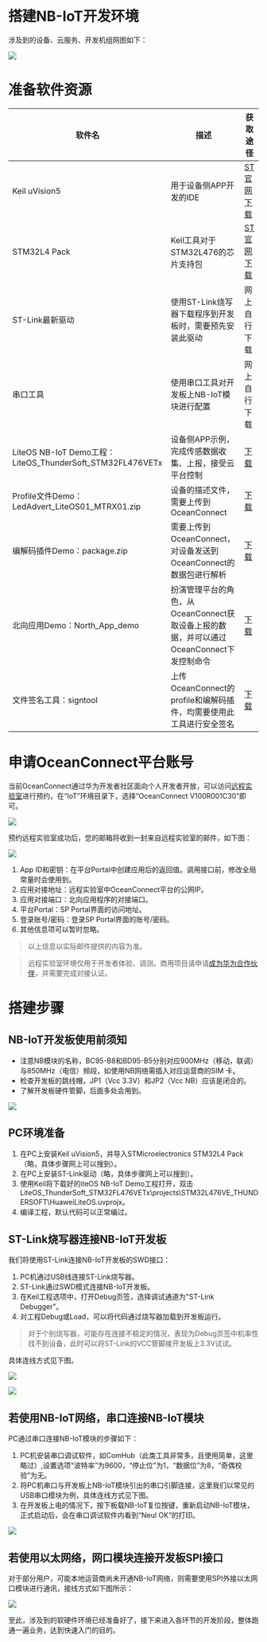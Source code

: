 # 搭建NB-IoT开发环境

涉及到的设备、云服务、开发机组网图如下：

![](images/entity_network_architecture.png)

# 准备软件资源

软件名 | 描述 | 获取途径
--- | --- | ---
Keil uVision5 | 用于设备侧APP开发的IDE |  [ST官网下载](https://www.keil.com/download/product/)
STM32L4 Pack | Keil工具对于STM32L476的芯片支持包 | [ST官网下载](http://www.keil.com/dd2/Pack/)
ST-Link最新驱动 | 使用ST-Link烧写器下载程序到开发板时，需要预先安装此驱动 | 网上自行下载
串口工具 | 使用串口工具对开发板上NB-IoT模块进行配置 | 网上自行下载
LiteOS NB-IoT Demo工程：LiteOS_ThunderSoft_STM32FL476VETx | 设备侧APP示例，完成传感数据收集、上报，接受云平台控制 | [下载](https://github.com/softbaddog/iot-codelabs/tree/master/1-nbiot-liteos-oceanconnect/sample/LiteOS_ThunderSoft_STM32FL476VETx)
Profile文件Demo：LedAdvert_LiteOS01_MTRX01.zip | 设备的描述文件，需要上传到OceanConnect | [下载](https://github.com/softbaddog/iot-codelabs/tree/master/1-nbiot-liteos-oceanconnect/tools)
编解码插件Demo：package.zip | 需要上传到OceanConnect，对设备发送到OceanConnect的数据包进行解析 | [下载](https://github.com/softbaddog/iot-codelabs/tree/master/1-nbiot-liteos-oceanconnect/tools)
北向应用Demo：North_App_demo | 扮演管理平台的角色，从OceanConnect获取设备上报的数据，并可以通过OceanConnect下发控制命令 | [下载](https://github.com/softbaddog/iot-codelabs/tree/master/1-nbiot-liteos-oceanconnect/tools)
文件签名工具：signtool | 上传OceanConnect的profile和编解码插件，均需要使用此工具进行安全签名 | [下载](https://github.com/softbaddog/iot-codelabs/tree/master/1-nbiot-liteos-oceanconnect/tools)

# 申请OceanConnect平台账号

当前OceanConnect通过华为开发者社区面向个人开发者开放，可以访问[远程实验室](http://developer.huawei.com/ict/cn/doc/IoT-Platform-North-HelloWorld/index.html/zh-cn_topic_0065858910)进行预约，在“IoT”环境目录下，选择“OceanConnect V100R001C30”即可。

![](images/oceanconnect_apply.jpg)

预约远程实验室成功后，您的邮箱将收到一封来自远程实验室的邮件，如下图：

![](images/oceanconnect_apply_response.jpg)

1. App ID和密钥：在平台Portal中创建应用后的返回值。调用接口前，修改全局常量时会使用到。
2. 应用对接地址：远程实验室中OceanConnect平台的公网IP。
3. 应用对接端口：北向应用程序的对接端口。
4. 平台Portal：SP Portal界面的访问地址。
5. 登录账号/密码：登录SP Portal界面的账号/密码。
6. 其他信息项可以暂时忽略。

> 以上信息以实际邮件提供的内容为准。

> 远程实验室环境仅用于开发者体验、调测。商用项目请申请[成为华为合作伙伴](http://developer.huawei.com/ict/cn/site-iot/article/end-to-end)，并需要完成对接认证。

# 搭建步骤

## NB-IoT开发板使用前须知

- 注意NB模块的名称，BC95-B8和BD95-B5分别对应900MHz（移动，联调）与850MHz（电信）频段，如使用NB网络需插入对应运营商的SIM 卡。
- 检查开发板的跳线帽，JP1（Vcc 3.3V）和JP2（Vcc NB）应该是闭合的。
- 了解开发板硬件管脚，后面多处会用到。

![](images/board_pin.jpg)


## PC环境准备

1. 在PC上安装Keil uVision5，并导入STMicroelectronics STM32L4 Pack（略，具体步骤网上可以搜到）。
2. 在PC上安装ST-Link驱动（略，具体步骤网上可以搜到）。
3. 使用Keil将下载好的iteOS NB-IoT Demo工程打开，双击LiteOS_ThunderSoft_STM32FL476VETx\projects\STM32L476VE_THUNDERSOFT\HuaweiLiteOS.uvprojx。
4. 编译工程，默认代码可以正常编过。

## ST-Link烧写器连接NB-IoT开发板

我们将使用ST-Link连接NB-IoT开发板的SWD接口：

1. PC机通过USB线连接ST-Link烧写器。
2. ST-Link通过SWD模式连接NB-IoT开发板。
3. 在Keil工程选项中，打开Debug页签，选择调试通道为"ST-Link Debugger"。
4. 对工程Debug或Load，可以将代码通过烧写器加载到开发板运行。

> 对于个别烧写器，可能存在连接不稳定的情况，表现为Debug页签中机率性找不到设备，此时可以将ST-Link的VCC管脚接开发板上3.3V试试。


具体连线方式见下图。

![](images/stlink_connection.jpg)

![](images/stlink_pin_connection.png)

## 若使用NB-IoT网络，串口连接NB-IoT模块

PC通过串口连接NB-IoT模块的步骤如下：

1. PC机安装串口调试软件，如ComHub（此类工具非常多，且使用简单，这里略过）,设置选项“波特率”为9600，“停止位”为1，“数据位”为8，“奇偶校验”为无。
2. 将PC机串口与开发板上NB-IoT模块引出的串口引脚连接，这里我们以常见的USB串口模块为例，具体连线方式见下图。
3. 在开发板上电的情况下，按下板载NB-IoT复位按键，重新启动NB-IoT模块，正式启动后，会在串口调试软件内看到“Neul OK”的打印。

![](images/usbttl_pin_connection.png)

## 若使用以太网络，网口模块连接开发板SPI接口

对于部分用户，可能本地运营商尚未开通NB-IoT网络，则需要使用SPI外接以太网口模块进行通讯，接线方式如下图所示：

![](images/enc28j60_pin_connection.png)

至此，涉及到的软硬件环境已经准备好了，接下来进入各环节的开发阶段，整体跑通一遍业务，达到快速入门的目的。

